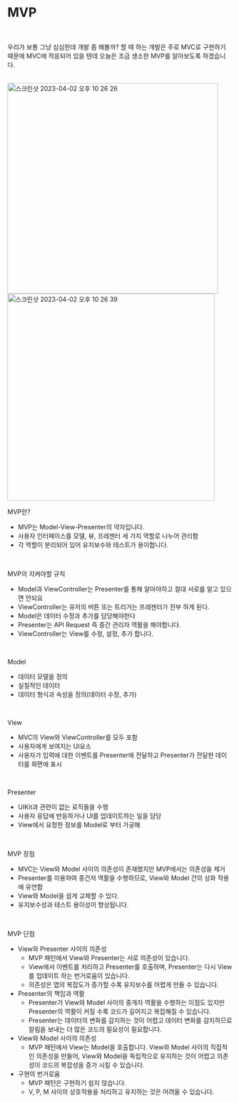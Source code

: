 # MVP

<br>

우리가 보통 그냥 심심한데 개발 좀 해볼까? 할 때 하는 개발은 주로 MVC로 구현하기 때문에 MVC에 적응되어 있을 텐데 오늘은 조금 생소한 MVP를 알아보도록 하겠습니다.

<br>

<img width="472" alt="스크린샷 2023-04-02 오후 10 26 26" src="https://user-images.githubusercontent.com/102890390/229355730-d7c63b1d-4064-4e3b-be0b-06b7a51273e9.png">
<img width="464" alt="스크린샷 2023-04-02 오후 10 26 39" src="https://user-images.githubusercontent.com/102890390/229355741-3e1f8202-45aa-4bfc-b3e9-859a5b6ac7b0.png">

MVP란?

- MVP는 Model-View-Presenter의 약자입니다.
- 사용자 인터페이스를 모델, 뷰, 프레젠터 세 가지 역할로 나누어 관리함
- 각 역할이 분리되어 있어 유지보수와 테스트가 용이합니다.

<br>

MVP의 지켜야할 규칙

- Model과 ViewController는 Presenter를 통해 알아야하고 절대 서로를 알고 있으면 안되요
- ViewController는 유저의 버튼 또는 트리거는 프레젠터가 전부 하게 된다.
- Model은 데이터 수정과 추가를 담당해야한다
- Presenter는 API Request 즉 중간 관리자 역활을 해야합니다.
- ViewController는 View를 수정, 설정, 추가 합니다.

<br>

Model

- 데이터 모델을 정의
- 실질적인 데이터
- 데이터 형식과 속성을 정의(데이터 수정, 추가)

<br>

View

- MVC의 View와 ViewController를 모두 포함
- 사용자에게 보여지는 UI요소
- 사용자가 입력에 대한 이벤트를 Presenter에 전달하고 Presenter가 전달한 데이터를 화면에 표시

<br>

Presenter

- UIKit과 관련이 없는 로직들을 수행
- 사용자 응답에 반응하거나 UI를 업데이트하는 일을 담당
- View에서 요청한 정보를 Model로 부터 가공해

<br>

MVP 장점

- MVC는 View와 Model 사이의 의존성이 존재했지만 MVP에서는 의존성을 제거
- Presenter를 이용하여 중건저 역활을 수행하므로, View와 Model 간의 상화 작용에 유연함
- View와 Model을 쉽게 교체할 수 있다.
- 유지보수성과 테스트 용이성이 향상됩니다.

<br>

MVP 단점

- View와 Presenter 사이의 의존성
    - MVP 패턴에서 View와 Presenter는 서로 의존성이 있습니다.
    - View에서 이벤트를 처리하고 Presenter를 호출하며, Presenter는 다시 View를 업데이트 하는 번거로움이 있습니다.
    - 의존성은 앱의 복잡도가 증가할 수록 유지보수를 어렵게 만들 수 있습니다.
- Presenter의 책임과 역활
    - Presenter가 View와 Model 사이의 중개자 역활을 수행하는 이점도 있지만 Presenter의 역활이 커질 수록 코드가 길어지고 복잡해질 수 있습니다.
    - Presenter는 데이터의 변화를 감지하는 것이 어렵고 데이터 변화를 감지하므로 알림을 보내는 더 많은 코드의 필요성이 필요합니다.
- View와 Model 사이의 의존성
    - MVP 패턴에서 View는 Model을 호출합니다. View와 Model 사이의 직접적인 의존성을 만들어, View와 Model을 독립적으로 유지하는 것이 어렵고 의존성이 코드의 복잡성을 증가 시킬 수 있습니다.
- 구현의 번거로움
    - MVP 패턴은 구현하기 쉽지 않습니다.
    - V, P, M 사이의 상호작용을 처리하고 유지하는 것은 어려울 수 있습니다.
